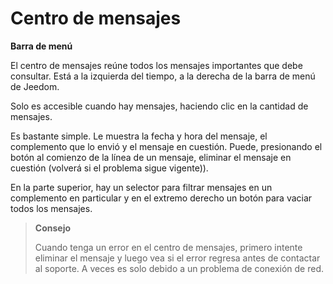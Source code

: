 # Centro de mensajes
**Barra de menú**

El centro de mensajes reúne todos los mensajes importantes que debe consultar. Está a la izquierda del tiempo, a la derecha de la barra de menú de Jeedom.

Solo es accesible cuando hay mensajes, haciendo clic en la cantidad de mensajes.

Es bastante simple. Le muestra la fecha y hora del mensaje, el complemento que lo envió y el mensaje en cuestión. Puede, presionando el botón al comienzo de la línea de un mensaje, eliminar el mensaje en cuestión (volverá si el problema sigue vigente)).

En la parte superior, hay un selector para filtrar mensajes en un complemento en particular y en el extremo derecho un botón para vaciar todos los mensajes.

> **Consejo**
>
> Cuando tenga un error en el centro de mensajes, primero intente eliminar el mensaje y luego vea si el error regresa antes de contactar al soporte. A veces es solo debido a un problema de conexión de red.
